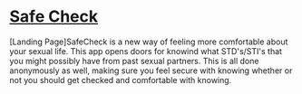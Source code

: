 # [Safe Check](https://safecheck.tech/#)

[Landing Page]SafeCheck is a new way of feeling more comfortable about your sexual life. This app opens doors for knowind what STD's/STI's that you might possibly have from past sexual partners. This is all done anonymously as well, making sure you feel secure with knowing whether or not you should get checked and comfortable with knowing.

